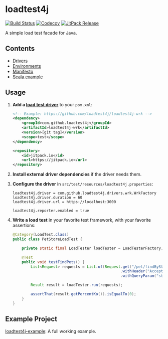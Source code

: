# loadtest4j

[![Build Status](https://travis-ci.com/loadtest4j/loadtest4j.svg?branch=master)](https://travis-ci.com/loadtest4j/loadtest4j)
[![Codecov](https://codecov.io/gh/loadtest4j/loadtest4j/branch/master/graph/badge.svg)](https://codecov.io/gh/loadtest4j/loadtest4j)
[![JitPack Release](https://jitpack.io/v/com.github.loadtest4j/loadtest4j.svg)](https://jitpack.io/#com.github.loadtest4j/loadtest4j)

A simple load test facade for Java.

## Contents

- [Drivers](drivers.md)
- [Environments](environments.md)
- [Manifesto](manifesto.md)
- [Scala example](scala.md)

## Usage

1. **Add a [load test driver](drivers.md)** to your `pom.xml`:
    
    ```xml
    <!-- Example: https://github.com/loadtest4j/loadtest4j-wrk -->
    <dependency>
        <groupId>com.github.loadtest4j</groupId>
        <artifactId>loadtest4j-wrk</artifactId>
        <version>[git tag]</version>
        <scope>test</scope>
    </dependency>
    
    <repository>
        <id>jitpack.io</id>
        <url>https://jitpack.io</url>
    </repository>
    ```
    
2. **Install external driver dependencies** if the driver needs them.

3. **Configure the driver** in `src/test/resources/loadtest4j.properties`:
    
    ```properties
    loadtest4j.driver = com.github.loadtest4j.drivers.wrk.WrkFactory
    loadtest4j.driver.duration = 60
    loadtest4j.driver.url = https://localhost:3000
    
    loadtest4j.reporter.enabled = true
    ```
    
4. **Write a load test** in your favorite test framework, with your favorite assertions:
    
    ```java
    @Category(LoadTest.class)
    public class PetStoreLoadTest {
    
        private static final LoadTester loadTester = LoadTesterFactory.getLoadTester();
    
        @Test
        public void testFindPets() {
            List<Request> requests = List.of(Request.get("/pet/findByStatus")
                                                    .withHeader("Accept", "application/json")
                                                    .withQueryParam("status", "available"));
    
            Result result = loadTester.run(requests);
    
            assertThat(result.getPercentKo()).isEqualTo(0);
        }
    }
    ```

## Example Project

[loadtest4j-example](https://github.com/loadtest4j/loadtest4j-example): A full working example.
